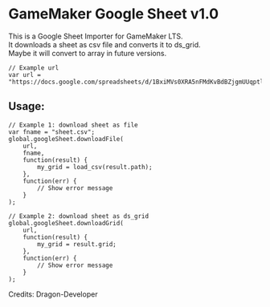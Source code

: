 # GameMaker Google Sheet v1.0
This is a Google Sheet Importer for GameMaker LTS.  
It downloads a sheet as csv file and converts it to ds_grid.  
Maybe it will convert to array in future versions.  
```gml
// Example url
var url = "https://docs.google.com/spreadsheets/d/1BxiMVs0XRA5nFMdKvBdBZjgmUUqptlbs74OgvE2upms/edit#gid=0";
```
## Usage:  
```gml
// Example 1: download sheet as file
var fname = "sheet.csv";
global.googleSheet.downloadFile(
    url,
    fname,
    function(result) {
        my_grid = load_csv(result.path);
    },
    function(err) {
        // Show error message
    }
);	
```
```gml
// Example 2: download sheet as ds_grid
global.googleSheet.downloadGrid(
    url,
    function(result) {
        my_grid = result.grid;
    },
    function(err) {	
        // Show error message
    }
);
```

Credits: Dragon-Developer  